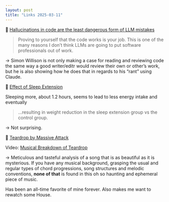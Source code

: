 ```yaml
---
layout: post
title: "Links 2025-03-11"
---
```


🔗 [Hallucinations in code are the least dangerous form of LLM mistakes](https://simonwillison.net/2025/Mar/2/hallucinations-in-code/)

> Proving to yourself that the code works is your job. This is one of the many reasons I don’t think LLMs are going to put software professionals out of work.

→ Simon Willison is not only making a case for reading and reviewing code the same way a good writer/editr would review their own or other’s work, but he is also showing how he does that in regards to his “rant” using Claude.


🔗 [Effect of Sleep Extension](https://pubmed.ncbi.nlm.nih.gov/35129580/)

Sleeping more, about 1.2 hours, seems to lead to less energy intake and eventually

> …resulting in weight reduction in the sleep extension group vs the control group.

→ Not surprising.

🔗 [Teardrop by Massive Attack](https://youtu.be/ggy4W2Qwi74?si=l1kez4Dd75_Ea2Nx)

Video: [Musical Breakdown of Teardrop](https://youtu.be/ggy4W2Qwi74?si=l1kez4Dd75_Ea2Nx)

→ Meticulous and tasteful analysis of a song that is as beautiful as it is mysterious. If you have any musical background, grasping the usual and regular types of chord progressions, song structures and melodic conventions, **none of that** is found in this oh so haunting and ephemeral piece of music.

Has been an all-time favorite of mine forever. Also makes me want to rewatch some House.